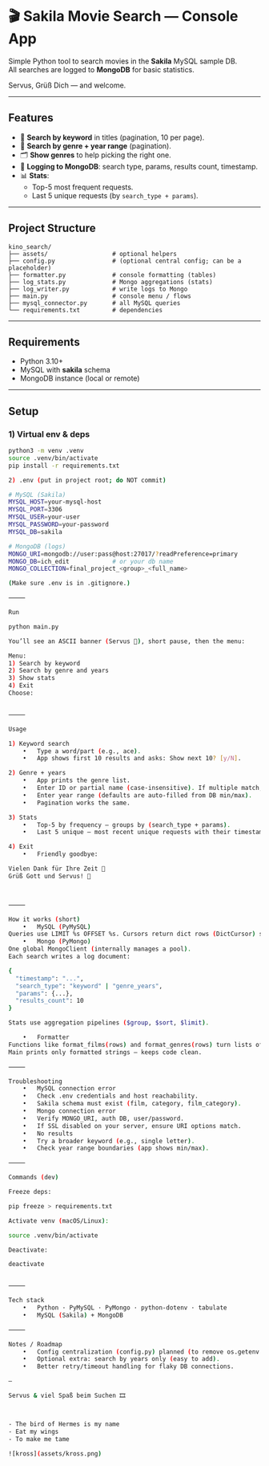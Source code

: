 
# 🎬 Sakila Movie Search — Console App

Simple Python tool to search movies in the **Sakila** MySQL sample DB.  
All searches are logged to **MongoDB** for basic statistics.

Servus, Grüß Dich — and welcome.

---

## Features
- 🔎 **Search by keyword** in titles (pagination, 10 per page).
- 🧭 **Search by genre + year range** (pagination).
- 🗂 **Show genres** to help picking the right one.
- 🧾 **Logging to MongoDB**: search type, params, results count, timestamp.
- 📊 **Stats**:
  - Top-5 most frequent requests.
  - Last 5 unique requests (by `search_type + params`).

---

## Project Structure
```
kino_search/
├── assets/                  # optional helpers
├── config.py                # (optional central config; can be a placeholder)
├── formatter.py             # console formatting (tables)
├── log_stats.py             # Mongo aggregations (stats)
├── log_writer.py            # write logs to Mongo
├── main.py                  # console menu / flows
├── mysql_connector.py       # all MySQL queries
└── requirements.txt         # dependencies
```
---

## Requirements
- Python 3.10+
- MySQL with **sakila** schema
- MongoDB instance (local or remote)

---

## Setup

### 1) Virtual env & deps
```bash
python3 -m venv .venv
source .venv/bin/activate
pip install -r requirements.txt

2) .env (put in project root; do NOT commit)

# MySQL (Sakila)
MYSQL_HOST=your-mysql-host
MYSQL_PORT=3306
MYSQL_USER=your-user
MYSQL_PASSWORD=your-password
MYSQL_DB=sakila

# MongoDB (logs)
MONGO_URI=mongodb://user:pass@host:27017/?readPreference=primary
MONGO_DB=ich_edit            # or your db name
MONGO_COLLECTION=final_project_<group>_<full_name>

(Make sure .env is in .gitignore.)

⸻

Run

python main.py

You’ll see an ASCII banner (Servus 👋), short pause, then the menu:

Menu:
1) Search by keyword
2) Search by genre and years
3) Show stats
4) Exit
Choose:


⸻

Usage

1) Keyword search
	•	Type a word/part (e.g., ace).
	•	App shows first 10 results and asks: Show next 10? [y/N].

2) Genre + years
	•	App prints the genre list.
	•	Enter ID or partial name (case-insensitive). If multiple match, pick from a small list.
	•	Enter year range (defaults are auto-filled from DB min/max).
	•	Pagination works the same.

3) Stats
	•	Top-5 by frequency — groups by (search_type + params).
	•	Last 5 unique — most recent unique requests with their timestamps.

4) Exit
	•	Friendly goodbye:

Vielen Dank für Ihre Zeit 🙏
Grüß Gott und Servus! 👋



⸻

How it works (short)
	•	MySQL (PyMySQL)
Queries use LIMIT %s OFFSET %s. Cursors return dict rows (DictCursor) so formatter can print clean tables.
	•	Mongo (PyMongo)
One global MongoClient (internally manages a pool).
Each search writes a log document:

{
  "timestamp": "...",
  "search_type": "keyword" | "genre_years",
  "params": {...},
  "results_count": 10
}

Stats use aggregation pipelines ($group, $sort, $limit).

	•	Formatter
Functions like format_films(rows) and format_genres(rows) turn lists of dicts into readable tables (via tabulate).
Main prints only formatted strings — keeps code clean.

⸻

Troubleshooting
	•	MySQL connection error
	•	Check .env credentials and host reachability.
	•	Sakila schema must exist (film, category, film_category).
	•	Mongo connection error
	•	Verify MONGO_URI, auth DB, user/password.
	•	If SSL disabled on your server, ensure URI options match.
	•	No results
	•	Try a broader keyword (e.g., single letter).
	•	Check year range boundaries (app shows min/max).

⸻

Commands (dev)

Freeze deps:

pip freeze > requirements.txt

Activate venv (macOS/Linux):

source .venv/bin/activate

Deactivate:

deactivate


⸻

Tech stack
	•	Python · PyMySQL · PyMongo · python-dotenv · tabulate
	•	MySQL (Sakila) + MongoDB

⸻

Notes / Roadmap
	•	Config centralization (config.py) planned (to remove os.getenv duplication).
	•	Optional extra: search by years only (easy to add).
	•	Better retry/timeout handling for flaky DB connections.

—

Servus & viel Spaß beim Suchen 🎞️



- The bird of Hermes is my name
- Eat my wings
- To make me tame 

![kross](assets/kross.png)
